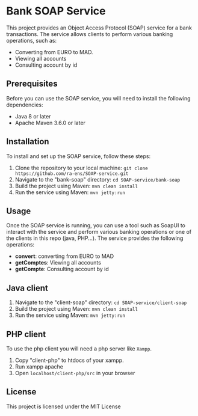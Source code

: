 # Bank SOAP Service
This project provides an Object Access Protocol (SOAP) service for a bank transactions. 
The service allows clients to perform various banking operations, such as:
- Converting from EURO to MAD.
- Viewing all accounts
- Consulting account by id

## Prerequisites
Before you can use the SOAP service, you will need to install the following dependencies:

- Java 8 or later
- Apache Maven 3.6.0 or later

## Installation
To install and set up the SOAP service, follow these steps:

1. Clone the repository to your local machine: `git clone https://github.com/ra-ens/SOAP-service.git`
2. Navigate to the "bank-soap" directory: `cd SOAP-service/bank-soap`
3. Build the project using Maven: `mvn clean install`
4. Run the service using Maven: `mvn jetty:run`

## Usage
Once the SOAP service is running, you can use a tool such as SoapUI to interact with the service and perform various banking operations or one of the clients in this repo (java, PHP...). 
The service provides the following operations:

- **convert**: converting from EURO to MAD
- **getComptes**: Viewing all accounts
- **getCompte**: Consulting account by id

## Java client
1. Navigate to the "client-soap" directory: `cd SOAP-service/client-soap`
2. Build the project using Maven: `mvn clean install`
3. Run the service using Maven: `mvn jetty:run`

## PHP client
To use the php client you will need a php server like `Xampp`.
1. Copy "client-php" to htdocs of your xampp.
2. Run xampp apache
3. Open `localhost/client-php/src` in your browser

## License
This project is licensed under the MIT License
